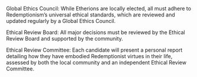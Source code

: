 Global Ethics Council: While Etherions are locally elected, all must adhere to Redemptionism’s universal ethical standards, which are reviewed and updated regularly by a Global Ethics Council.

Ethical Review Board: All major decisions must be reviewed by the Ethical Review Board and supported by the community.

Ethical Review Committee: Each candidate will present a personal report detailing how they have embodied Redemptionist virtues in their life, assessed by both the local community and an independent Ethical Review Committee.
